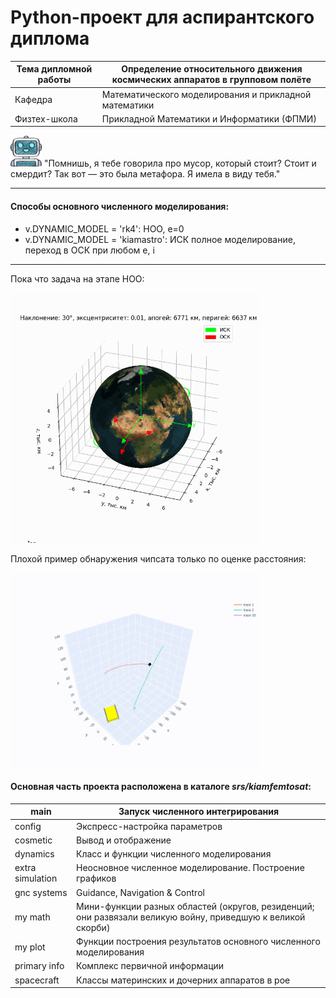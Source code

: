 # Python-проект для аспирантского диплома
| Тема дипломной работы | Определение относительного движения космических аппаратов в групповом полёте |
|-----------------------|------------------------------------------------------------------------------|
| Кафедра               | Математического моделирования и прикладной математики                        |
| Физтех-школа          | Прикладной Математики и Информатики (ФПМИ)                                   |

<img src="source/robot1.png" alt="robot image" width="50"/> "Помнишь, я тебе говорила про мусор, который стоит? Стоит и смердит? Так вот — это была метафора. Я имела в виду тебя."

---

#### Способы основного численного моделирования:
- v.DYNAMIC_MODEL = 'rk4': НОО, e=0
- v.DYNAMIC_MODEL = 'kiamastro': ИСК полное моделирование, переход в ОСК при любом e, i

---
Пока что задача на этапе НОО: 

<img src="source/example 2.gif" width="400">

Плохой пример обнаружения чипсата только по оценке расстояния:

<img src="source/example.gif" width="400">

#### Основная часть проекта расположена в каталоге _srs/kiamfemtosat_:
| main             | Запуск численного интегрирования                                                                            |
|------------------|-------------------------------------------------------------------------------------------------------------|
| config           | Экспресс-настройка параметров                                                                               |
| cosmetic         | Вывод и отображение                                                                                         |
| dynamics         | Класс и функции численного моделирования                                                                    |
| extra simulation | Неосновное численное моделирование. Построение графиков                                                     |
| gnc systems      | Guidance, Navigation & Control                                                                              |
| my math          | Мини-функции разных областей (округов, резиденций; они развязали великую войну, приведшую к великой скорби) |
| my plot          | Функции построения результатов основного численного моделирования                                           |
| primary info     | Комплекс первичной информации                                                                               |
| spacecraft       | Классы материнских и дочерних аппаратов в рое                                                               |

